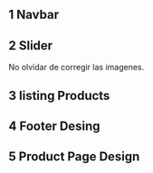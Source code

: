 

## 1 Navbar

## 2 Slider   
No olvidar de corregir las imagenes.

## 3 listing Products

## 4 Footer Desing

## 5 Product Page Design

